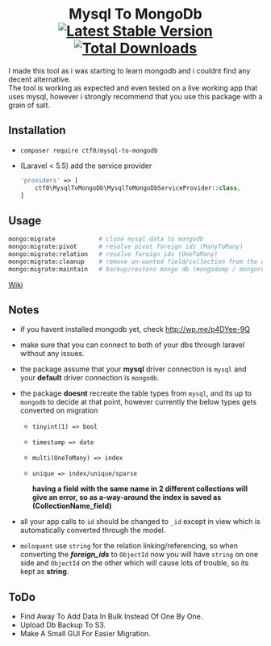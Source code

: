 <h1 align="center">
    Mysql To MongoDb
    <br>
    <a href="https://packagist.org/packages/ctf0/mysql-to-mongodb"><img src="https://img.shields.io/packagist/v/ctf0/mysql-to-mongodb.svg" alt="Latest Stable Version" /></a> <a href="https://packagist.org/packages/ctf0/mysql-to-mongodb"><img src="https://img.shields.io/packagist/dt/ctf0/mysql-to-mongodb.svg" alt="Total Downloads" /></a>
</h1>

I made this tool as i was starting to learn mongodb and i couldnt find any decent alternative. <br/>
The tool is working as expected and even tested on a live working app that uses mysql, however i strongly recommend that you use this package with a grain of salt.

## Installation

- `composer require ctf0/mysql-to-mongodb`

- (Laravel < 5.5) add the service provider

    ```php
    'providers' => [
        ctf0\MysqlToMongoDb\MysqlToMongoDbServiceProvider::class,
    ]
    ```

## Usage

```bash
mongo:migrate            # clone mysql data to mongodb
mongo:migrate:pivot      # resolve pivot foreign ids (ManyToMany)
mongo:migrate:relation   # resolve foreign ids (OneToMany)
mongo:migrate:cleanup    # remove un-wanted field/collection from the db
mongo:migrate:maintain   # backup/restore mongo db (mongodump / mongorestore)
```

[Wiki](https://github.com/ctf0/MysqlToMongoDb/wiki/Usage)

## Notes

- if you havent installed mongodb yet, check http://wp.me/p4DYee-9Q
- make sure that you can connect to both of your dbs through laravel without any issues.
- the package assume that your **mysql** driver connection is `mysql` and your **default** driver connection is `mongodb`.
- the package **doesnt** recreate the table types from `mysql`, and its up to `mongodb` to decide at that point, however currently the below types gets converted on migration
    - `tinyint(1) => bool`
    - `timestamp => date`
    - `multi(OneToMany) => index`
    - `unique => index/unique/sparse`

        **having a field with the same name in 2 different collections will give an error, so as a-way-around the index is saved as (CollectionName_field)**

- all your app calls to `id` should be changed to `_id` except in view which is automatically converted through the model.
- `moloquent` use `string` for the relation linking/referencing, so when converting the ***foreign_ids*** to `ObjectId` now you will have `string` on one side and `ObjectId` on the other which will cause lots of trouble, so its kept as **string**.

## ToDo

* Find Away To Add Data In Bulk Instead Of One By One.
* Upload Db Backup To S3.
* Make A Small GUI For Easier Migration.
